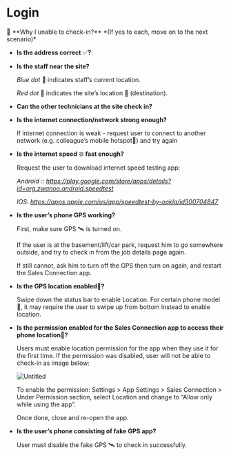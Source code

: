 # Login

<aside>
🔑 **Why I unable to check-in?** *(If yes to each, move on to the next scenario)*

- **Is the address correct** ✅**?**
- **Is the staff near the site?**
    
    *Blue dot* 🔵 indicates staff’s current location.
    
    *Red dot* 🔴 indicates the site’s location 📌 (destination).
    
- **Can the other technicians at the site check in?**
- **Is the internet connection/network strong enough?**
    
    If internet connection is weak - request user to connect to another network (e.g. colleague’s mobile hotspot📱) and try again
    
- **Is the internet speed** 🌐 **fast enough?**
    
    Request the user to download internet speed testing app:
    
    *Android :: https://play.google.com/store/apps/details?id=org.zwanoo.android.speedtest*
    
    *IOS: https://apps.apple.com/us/app/speedtest-by-ookla/id300704847*
    
- **Is the user’s phone GPS working?**
    
    First, make sure GPS 🛰️ is turned on.
    
    If the user is at the basement/lift/car park, request him to go somewhere outside, and try to check in from the job details page again.
    
    If still cannot, ask him to turn off the GPS then turn on again, and restart the Sales Connection app.
    
- **Is the GPS location enabled**📍**?**
    
    Swipe down the status bar to enable Location. For certain phone model📱, it may require the user to swipe up from bottom instead to enable location.
    
- **Is the permission enabled for the Sales Connection app to access their phone location**📍**?**
    
    Users must enable location permission for the app when they use it for the first time. If the permission was disabled, user will not be able to check-in as image below: 
    
    ![Untitled](https://prod-files-secure.s3.us-west-2.amazonaws.com/9d24018e-8645-428c-a93a-4937844fff56/2278fb52-7902-48b2-b24e-8ab76099f343/Untitled.png)
    
    To enable the permission: Settings > App Settings > Sales Connection > Under Permission section, select Location and change to “Allow only while using the app”. 
    
    Once done, close and re-open the app.
    
- **Is the user’s phone consisting of fake GPS app?**
    
    User must disable the fake GPS 🛰️ to check in successfully.
    
</aside>
